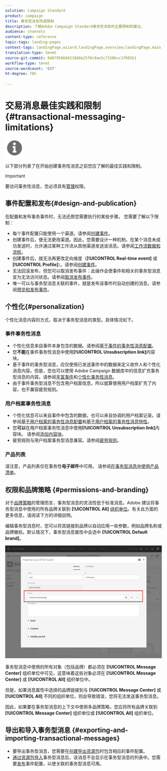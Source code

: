 ```yaml
---
solution: Campaign Standard
product: campaign
title: 事务型消息传递限制
description: 了解Adobe Campaign Standard事务性消息的主要限制和建议。
audience: channels
content-type: reference
topic-tags: landing-pages
context-tags: landingPage,wizard;landingPage,overview;landingPage,main
translation-type: tm+mt
source-git-commit: 840795064021688e25f8c9ae3c7150bcc1f085b1
workflow-type: tm+mt
source-wordcount: '637'
ht-degree: 78%

---
```



# 交易消息最佳实践和限制{#transactional-messaging-limitations}

<img src="assets/do-not-localize/icon_concepts.svg" width="60px">

以下部分列表了在开始创建事务性消息之前您应了解的最佳实践和限制。

<!--For more on transactional messages, including on how to configure and create them, see [Getting started with transactional messaging](../../channels/using/getting-started-with-transactional-msg.md).-->

>[!IMPORTANT]
>
>要访问事务性消息，您必须具有[管理](../../administration/using/users-management.md#functional-administrators)权限。

## 事件配置和发布{#design-and-publication}

在配置和发布事务事件时，无法还原您需要执行的某些步骤。 您需要了解以下限制：

* 每个事件配置只能使用一个渠道。请参阅[创建事件](../../channels/using/configuring-transactional-event.md#creating-an-event)。
* 创建事件后，便无法更改渠道。因此，您需要设计一种机制，在某个消息未成功发送时，允许通过某种工作流从其他渠道发送该消息。请参阅[工作流数据和流程](../../automating/using/get-started-workflows.md)。
* 创建事件后，就无法再更改定向维度（**[!UICONTROL Real-time event]** 或 **[!UICONTROL Profile]**）。请参阅[创建事件](../../channels/using/configuring-transactional-event.md#creating-an-event)。
* 无法回滚发布，但您可以取消发布事件：此操作会使事件和相关的事务型消息变为无法访问状态。请参阅[取消发布事件](../../channels/using/publishing-transactional-event.md#unpublishing-an-event)。
* 唯一可以与事务型消息关联的事件，就是发布该事件时自动创建的消息。请参阅[预览和发布事件](../../channels/using/publishing-transactional-event.md#previewing-and-publishing-the-event)。

## 个性化{#personalization}

个性化消息内容的方式，取决于事务型消息的类型。具体情况如下。

### 事件事务性消息

* 个性化信息来自事件本身包含的数据。请参阅[基于事件的事务性消息配置](../../channels/using/configuring-transactional-event.md#event-based-transactional-messages)。
* 您&#x200B;**不能**&#x200B;在事件事务性消息中使用&#x200B;**[!UICONTROL Unsubscription link]**&#x200B;内容块。
* 基于事件的事务型消息，应仅使用已发送事件中的数据来定义收件人和个性化消息内容。但是，您也可以使用 Adobe Campaign 数据库中的信息扩充事务型消息的内容。请参阅[丰富事件](../../channels/using/configuring-transactional-event.md#enriching-the-transactional-message-content)和[个性化事务性消息](../../channels/using/editing-transactional-message.md#personalizing-a-transactional-message)。
* 由于事件事务型消息不包含用户档案信息，所以就算使用用户档案扩充了内容，也不兼容疲劳规则。

### 用户档案事务性消息

* 个性化信息可以来自事件中包含的数据，也可以来自协调的用户档案记录。请参阅[基于用户档案的事务性消息配置](../../channels/using/configuring-transactional-event.md#profile-based-transactional-messages)和[基于用户档案的事务性消息特性](../../channels/using/editing-transactional-message.md#profile-transactional-message-specificities)。
* 您&#x200B;**可以**&#x200B;在用户档案事务性消息中使用&#x200B;**[!UICONTROL Unsubscription link]**&#x200B;内容块。 请参阅[添加内容块](../../designing/using/personalization.md#adding-a-content-block)。
* 疲劳规则与用户档案事务型消息兼容。请参阅[疲劳规则](../../sending/using/fatigue-rules.md)。

### 产品列表

请注意，产品列表仅在事务性&#x200B;**电子邮件**&#x200B;中可用。 请参阅[在事务型消息中使用产品清单](../../channels/using/editing-transactional-message.md#using-product-listings-in-a-transactional-message)。

## 权限和品牌策略 {#permissions-and-branding}

对于[品牌策略](../../administration/using/branding.md)的管理而言，事务型消息的灵活性低于标准消息。Adobe 建议将事务型消息中使用的所有品牌关联到 **[!UICONTROL All]** [组织单位](../../administration/using/organizational-units.md)。有关此方面的更多信息，请阅读下方的详细说明。

编辑事务型消息时，您可以将其链接到品牌以自动应用一些参数，例如品牌名称或品牌徽标。默认情况下，事务型消息属性中会选中 **[!UICONTROL Default brand]**。

![](assets/message-center_branding.png)

事务型消息中使用的所有对象（包括品牌）都必须在 **[!UICONTROL Message Center]** 组织单位中可见，这意味着这些对象必须在 **[!UICONTROL Message Center]** 或 **[!UICONTROL All]** 组织单位中。

但是，如果消息属性中选择的品牌链接到与 **[!UICONTROL Message Center]** 或 **[!UICONTROL All]** 不同的组织单位，则会导致错误，您将无法发送事务型消息。

因此，如果要在事务型消息的上下文中使用多品牌策略，您应将所有品牌关联到 **[!UICONTROL Message Center]** 组织单位或 **[!UICONTROL All]** 组织单位。

## 导出和导入事务型消息 {#exporting-and-importing-transactional-messages}

* 要导出事务型消息，您需要在[创建导出资源包](../../automating/using/managing-packages.md#creating-a-package)时包含相应的事件配置。
* [通过资源包导入](../../automating/using/managing-packages.md#importing-a-package)事务型消息后，该消息不会显示在事务型消息的列表中。您需要[发布](../../channels/using/publishing-transactional-event.md)事件配置，以使关联的事务型消息可用。
